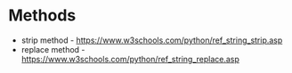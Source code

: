 # Methods
- strip method - https://www.w3schools.com/python/ref_string_strip.asp
- replace method - https://www.w3schools.com/python/ref_string_replace.asp